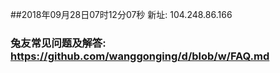 ##2018年09月28日07时12分07秒 新址: 104.248.86.166
### 兔友常见问题及解答: https://github.com/wanggonging/d/blob/w/FAQ.md
